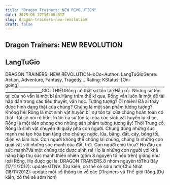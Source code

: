 ```yaml
---
title: "Dragon Trainers: NEW REVOLUTION"
date: 2025-06-12T16:00:31Z
slug: dragon-trainers-new-revolution
draft: false
---
```


## Dragon Trainers: NEW REVOLUTION

## LangTuGio

DRAGON TRAINERS: NEW REVOLUTION~oOo~Author: LangTuGioGenre: Action, Adventure, Fantasy, Tragedy,...Rating: KStatus: [On-going]__________________________________________________________________________________________GIỚI THIỆURồng có thật sự tồn tại?Hẳn rồi. Nhưng sự tồn tại của nó vẫn là một bí ẩn.Hàng trăm thế kỉ qua, Rồng vẫn luôn là một đề tài hấp dẫn trong các tiểu thuyết, văn học. Tưởng tượng? Dĩ nhiên! Đã ai thấy được hình dạng thật của chúng? Chúng là một sản phẩm tưởng tượng? Không hề! Rồng là một sinh vật huyến bí, sự tồn tại của chúng hoàn toàn có thật. Tôi sẽ nói rõ hơn.Trước cả sự tồn tại của các sinh vật huyền bí khác, Rồng là một tiên phong cho những sản phẩm tưởng tượng ấy! Thời Trung cổ, Rồng là sinh vật chuyên đi quấy phá con người. Chúng dùng những sức mạnh mà tạo hóa ban tặng cho chúng: nước, lửa, băng, đất, cây, bóng tối, điện và kim loại. Con người không thể chống lại chúng, chúng là những con quái vật với những sức mạnh của đất, trời. Con người chịu thua? Họ đâu có sức mạnh?Và một chủng tộc được sinh ra! Họ là những con người với khả năng hấp thụ sức mạnh thiên nhiên (gồm 8 nguyên tố nêu trên) giống như loài Rồng. Họ được gọi là: DRAGON TRAINERS.8 nhóm nguyên tốThứ Bảy (17/11/2012): update GTNV. (Dự kiến, có thể sẽ sớm hơn)Chủ Nhật (18/11/2012): update một số thông tin về các DTrainers và Thế giới Rồng.(Dự kiến, có thể sẽ sớm hơn)